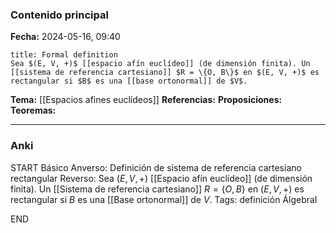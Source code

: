 ### Contenido principal

**Fecha:** 2024-05-16, 09:40

```ad-formal
title: Formal definition
Sea $(E, V, +)$ [[espacio afín euclídeo]] (de dimensión finita). Un [[sistema de referencia cartesiano]] $R = \{O, B\}$ en $(E, V, +)$ es rectangular si $B$ es una [[base ortonormal]] de $V$.
```

**Tema:** [[Espacios afines euclídeos]]
**Referencias:**
**Proposiciones:**
**Teoremas:**

---
### Anki

START
Básico
Anverso: Definición de sistema de referencia cartesiano rectangular
Reverso: Sea $(E, V, +)$ [[Espacio afín euclídeo]] (de dimensión finita). Un [[Sistema de referencia cartesiano]] $R = \{O, B\}$ en $(E, V, +)$ es rectangular si $B$ es una [[Base ortonormal]] de $V$.
Tags: definición ÁlgebraI
<!--ID: 1715864620182-->
END